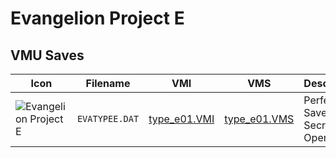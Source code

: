 # Evangelion Project E

## VMU Saves

| Icon | Filename | VMI | VMS | Description |
|------|----------|-----|-----|-------------|
| ![Evangelion Project E](../icons/EVATYPEE.DAT.GIF) | `EVATYPEE.DAT` | [type_e01.VMI](type_e01.VMI) | [type_e01.VMS](type_e01.VMS) | Perfect Save! All Secret Open!
